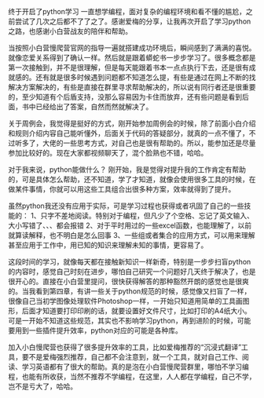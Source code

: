 终于开启了python学习
一直想学编程，面对复杂的编程环境和看不懂的尴尬，之前尝试了几次之后都不了了之了。感谢爱梅的分享，让我再次开启了学习python之路，也感谢小白营战友的陪伴和帮助。

当按照小白营慢爬营官网的指导一遍就搭建成功环境后，瞬间感到了满满的喜悦。就像恋爱关系得到了确认一样。然后就是跟着蟒蛇书一步步学习了。很多概念都是第一次接触到，并不是很理解，但是每天能跟着书本一点点执行下去，还是很有成就感的。还有就是很多时候遇到问题都不知道怎么提，有些是通过在网上不断的找解决方案解决的，有些是直接在群里寻求帮助解决的，所以说有同行者还是很重要的，至少知道有个后盾支持，没那么容易因为卡住而放弃，还有些问题是看到后面，书中已经给出了答案，自然而然就解决了。

关于周例会，我觉得是挺好的方式，刚开始参加周例会的时候，除了前面小白介绍和规则介绍内容自己能听懂外，后面关于代码的答疑部分，就真的一点不懂了，不过听多了，大佬的一些思考方式，对自己也是很有帮助的。所以，能参加还是尽量参加比较好的。现在大家都视频聊天了，混个脸熟也不错，哈哈。

对于我来说，python能做什么？
刚开始，我是觉得对提升我的工作肯定有帮助的，可是具体怎么帮助，还不知道，学了才知道，就像会使用很多工具的时候，在做某件事情，你就可以用这些工具组合出很多种方案，效率就得到了提升。

虽然python我还没有应用于实际，可是学习过程也获得或者巩固了自己的一些技能的：
1、只字不差地阅读。特别对于编程，但凡少了个空格、忘记了英文输入、大小写错了、、、都会报错
2、对于平时用过的一些excel函数，也能理解了，以前就算读解释，也不明白是怎么回事
3、一些组或者集合的应用方式，可以用来理解甚至应用于工作中，用已知的知识来理解未知的事情，更容易了。

这段时间的学习，就像每天都在接触新知识一样新奇，特别是一步步扫盲python的内容时，感觉自己时刻在进步，哪怕自己研究一个问题好几天终于解决了，也是很开心的。直接在小白营里提问，很快获得解答的那种豁然开朗的感觉也是很爽的。当我看到第四章，有讲一些关于python规范的时候，感觉像又扫盲了一样，很像自己当初学图像处理软件Photoshop一样，一开始只知道用简单的工具画图形，后面才知道要打印印刷的话，就要设置好文件尺寸，比如打印的A4纸大小。可是一开始不知道这些规范，其实也不影响学习python，再到进阶的时候，可能要用到一些插件提升效率，python对应的可能是各种库。

加入小白慢爬营也获得了很多提升效率的工具，比如爱梅推荐的“沉浸式翻译”工具，要不是爱梅强烈推荐，自己都不会注意到，就一个工具，就对自己工作、阅读、学习英语都有了很大的帮助。真的是泡在小白营慢爬营群里，哪怕不学习编程，也能有所收获，当然不推荐不学编程，在这里，人人都在学编程，自己不学，岂不是亏大了，哈哈。